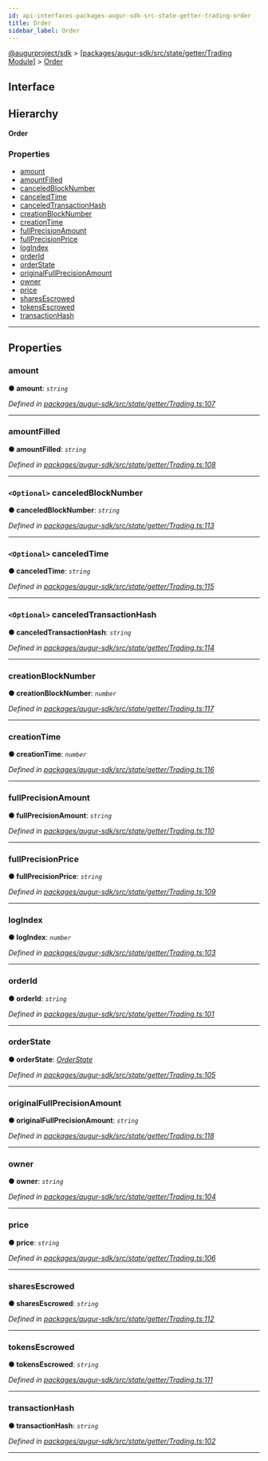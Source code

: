 ```yaml
---
id: api-interfaces-packages-augur-sdk-src-state-getter-trading-order
title: Order
sidebar_label: Order
---
```


[@augurproject/sdk](api-readme.md) > [[packages/augur-sdk/src/state/getter/Trading Module]](api-modules-packages-augur-sdk-src-state-getter-trading-module.md) > [Order](api-interfaces-packages-augur-sdk-src-state-getter-trading-order.md)

## Interface

## Hierarchy

**Order**

### Properties

* [amount](api-interfaces-packages-augur-sdk-src-state-getter-trading-order.md#amount)
* [amountFilled](api-interfaces-packages-augur-sdk-src-state-getter-trading-order.md#amountfilled)
* [canceledBlockNumber](api-interfaces-packages-augur-sdk-src-state-getter-trading-order.md#canceledblocknumber)
* [canceledTime](api-interfaces-packages-augur-sdk-src-state-getter-trading-order.md#canceledtime)
* [canceledTransactionHash](api-interfaces-packages-augur-sdk-src-state-getter-trading-order.md#canceledtransactionhash)
* [creationBlockNumber](api-interfaces-packages-augur-sdk-src-state-getter-trading-order.md#creationblocknumber)
* [creationTime](api-interfaces-packages-augur-sdk-src-state-getter-trading-order.md#creationtime)
* [fullPrecisionAmount](api-interfaces-packages-augur-sdk-src-state-getter-trading-order.md#fullprecisionamount)
* [fullPrecisionPrice](api-interfaces-packages-augur-sdk-src-state-getter-trading-order.md#fullprecisionprice)
* [logIndex](api-interfaces-packages-augur-sdk-src-state-getter-trading-order.md#logindex)
* [orderId](api-interfaces-packages-augur-sdk-src-state-getter-trading-order.md#orderid)
* [orderState](api-interfaces-packages-augur-sdk-src-state-getter-trading-order.md#orderstate)
* [originalFullPrecisionAmount](api-interfaces-packages-augur-sdk-src-state-getter-trading-order.md#originalfullprecisionamount)
* [owner](api-interfaces-packages-augur-sdk-src-state-getter-trading-order.md#owner)
* [price](api-interfaces-packages-augur-sdk-src-state-getter-trading-order.md#price)
* [sharesEscrowed](api-interfaces-packages-augur-sdk-src-state-getter-trading-order.md#sharesescrowed)
* [tokensEscrowed](api-interfaces-packages-augur-sdk-src-state-getter-trading-order.md#tokensescrowed)
* [transactionHash](api-interfaces-packages-augur-sdk-src-state-getter-trading-order.md#transactionhash)

---

## Properties

<a id="amount"></a>

###  amount

**● amount**: *`string`*

*Defined in [packages/augur-sdk/src/state/getter/Trading.ts:107](https://github.com/AugurProject/augur/blob/a689f5d0f9/packages/augur-sdk/src/state/getter/Trading.ts#L107)*

___
<a id="amountfilled"></a>

###  amountFilled

**● amountFilled**: *`string`*

*Defined in [packages/augur-sdk/src/state/getter/Trading.ts:108](https://github.com/AugurProject/augur/blob/a689f5d0f9/packages/augur-sdk/src/state/getter/Trading.ts#L108)*

___
<a id="canceledblocknumber"></a>

### `<Optional>` canceledBlockNumber

**● canceledBlockNumber**: *`string`*

*Defined in [packages/augur-sdk/src/state/getter/Trading.ts:113](https://github.com/AugurProject/augur/blob/a689f5d0f9/packages/augur-sdk/src/state/getter/Trading.ts#L113)*

___
<a id="canceledtime"></a>

### `<Optional>` canceledTime

**● canceledTime**: *`string`*

*Defined in [packages/augur-sdk/src/state/getter/Trading.ts:115](https://github.com/AugurProject/augur/blob/a689f5d0f9/packages/augur-sdk/src/state/getter/Trading.ts#L115)*

___
<a id="canceledtransactionhash"></a>

### `<Optional>` canceledTransactionHash

**● canceledTransactionHash**: *`string`*

*Defined in [packages/augur-sdk/src/state/getter/Trading.ts:114](https://github.com/AugurProject/augur/blob/a689f5d0f9/packages/augur-sdk/src/state/getter/Trading.ts#L114)*

___
<a id="creationblocknumber"></a>

###  creationBlockNumber

**● creationBlockNumber**: *`number`*

*Defined in [packages/augur-sdk/src/state/getter/Trading.ts:117](https://github.com/AugurProject/augur/blob/a689f5d0f9/packages/augur-sdk/src/state/getter/Trading.ts#L117)*

___
<a id="creationtime"></a>

###  creationTime

**● creationTime**: *`number`*

*Defined in [packages/augur-sdk/src/state/getter/Trading.ts:116](https://github.com/AugurProject/augur/blob/a689f5d0f9/packages/augur-sdk/src/state/getter/Trading.ts#L116)*

___
<a id="fullprecisionamount"></a>

###  fullPrecisionAmount

**● fullPrecisionAmount**: *`string`*

*Defined in [packages/augur-sdk/src/state/getter/Trading.ts:110](https://github.com/AugurProject/augur/blob/a689f5d0f9/packages/augur-sdk/src/state/getter/Trading.ts#L110)*

___
<a id="fullprecisionprice"></a>

###  fullPrecisionPrice

**● fullPrecisionPrice**: *`string`*

*Defined in [packages/augur-sdk/src/state/getter/Trading.ts:109](https://github.com/AugurProject/augur/blob/a689f5d0f9/packages/augur-sdk/src/state/getter/Trading.ts#L109)*

___
<a id="logindex"></a>

###  logIndex

**● logIndex**: *`number`*

*Defined in [packages/augur-sdk/src/state/getter/Trading.ts:103](https://github.com/AugurProject/augur/blob/a689f5d0f9/packages/augur-sdk/src/state/getter/Trading.ts#L103)*

___
<a id="orderid"></a>

###  orderId

**● orderId**: *`string`*

*Defined in [packages/augur-sdk/src/state/getter/Trading.ts:101](https://github.com/AugurProject/augur/blob/a689f5d0f9/packages/augur-sdk/src/state/getter/Trading.ts#L101)*

___
<a id="orderstate"></a>

###  orderState

**● orderState**: *[OrderState](api-enums-packages-augur-sdk-src-state-getter-trading-orderstate.md)*

*Defined in [packages/augur-sdk/src/state/getter/Trading.ts:105](https://github.com/AugurProject/augur/blob/a689f5d0f9/packages/augur-sdk/src/state/getter/Trading.ts#L105)*

___
<a id="originalfullprecisionamount"></a>

###  originalFullPrecisionAmount

**● originalFullPrecisionAmount**: *`string`*

*Defined in [packages/augur-sdk/src/state/getter/Trading.ts:118](https://github.com/AugurProject/augur/blob/a689f5d0f9/packages/augur-sdk/src/state/getter/Trading.ts#L118)*

___
<a id="owner"></a>

###  owner

**● owner**: *`string`*

*Defined in [packages/augur-sdk/src/state/getter/Trading.ts:104](https://github.com/AugurProject/augur/blob/a689f5d0f9/packages/augur-sdk/src/state/getter/Trading.ts#L104)*

___
<a id="price"></a>

###  price

**● price**: *`string`*

*Defined in [packages/augur-sdk/src/state/getter/Trading.ts:106](https://github.com/AugurProject/augur/blob/a689f5d0f9/packages/augur-sdk/src/state/getter/Trading.ts#L106)*

___
<a id="sharesescrowed"></a>

###  sharesEscrowed

**● sharesEscrowed**: *`string`*

*Defined in [packages/augur-sdk/src/state/getter/Trading.ts:112](https://github.com/AugurProject/augur/blob/a689f5d0f9/packages/augur-sdk/src/state/getter/Trading.ts#L112)*

___
<a id="tokensescrowed"></a>

###  tokensEscrowed

**● tokensEscrowed**: *`string`*

*Defined in [packages/augur-sdk/src/state/getter/Trading.ts:111](https://github.com/AugurProject/augur/blob/a689f5d0f9/packages/augur-sdk/src/state/getter/Trading.ts#L111)*

___
<a id="transactionhash"></a>

###  transactionHash

**● transactionHash**: *`string`*

*Defined in [packages/augur-sdk/src/state/getter/Trading.ts:102](https://github.com/AugurProject/augur/blob/a689f5d0f9/packages/augur-sdk/src/state/getter/Trading.ts#L102)*

___

